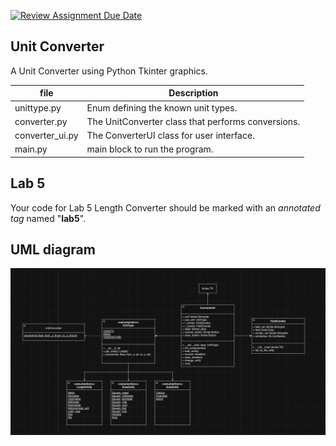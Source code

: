[![Review Assignment Due Date](https://classroom.github.com/assets/deadline-readme-button-24ddc0f5d75046c5622901739e7c5dd533143b0c8e959d652212380cedb1ea36.svg)](https://classroom.github.com/a/qMEHFR7b)
## Unit Converter

A Unit Converter using Python Tkinter graphics.

| file   | Description  |
|--------|--------------|
| unittype.py | Enum defining the known unit types. |
| converter.py | The UnitConverter class that performs conversions. |
| converter\_ui.py | The ConverterUI class for user interface. |
| main.py    | main block to run the program. |

## Lab 5

Your code for Lab 5 Length Converter should be marked with an *annotated tag* named "**lab5**".

## UML diagram
![uml class diagram](./Screenshot%202567-02-09%20at%2000.24.18.png)

